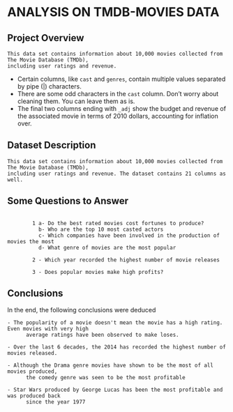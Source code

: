 # ANALYSIS ON TMDB-MOVIES DATA


## Project Overview    

    This data set contains information about 10,000 movies collected from The Movie Database (TMDb),
    including user ratings and revenue.

 - Certain columns, like `cast` and `genres`, contain multiple values separated by pipe (|)
   characters.
 - There are some odd characters in the `cast` column. Don’t worry about cleaning them. You can
   leave them as is.
 - The final two columns ending with `_adj` show the budget and revenue of the associated movie
   in terms of 2010 dollars, accounting for inflation over.

## Dataset Description

    This data set contains information about 10,000 movies collected from The Movie Database (TMDb),
    including user ratings and revenue. The dataset contains 21 columns as well.

## Some Questions to Answer

```

        1 a- Do the best rated movies cost fortunes to produce?
          b- Who are the top 10 most casted actors
          c- Which companies have been involved in the production of movies the most
          d- What genre of movies are the most popular
          
        2 - Which year recorded the highest number of movie releases
        
        3 - Does popular movies make high profits?
```

## Conclusions

In the end, the following conclusions were deduced

	- The popularity of a movie doesn't mean the movie has a high rating. Even movies with very high 
          average ratings have been observed to make loses.
            
	- Over the last 6 decades, the 2014 has recorded the highest number of movies released. 

	- Although the Drama genre movies have shown to be the most of all movies produced,
          the comedy genre was seen to be the most profitable
                
	- Star Wars produced by George Lucas has been the most profitable and was produced back
          since the year 1977

